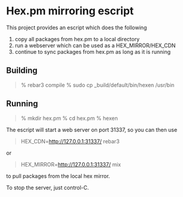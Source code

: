 # Hex.pm mirroring escript

This project provides an escript which does the following

1. copy all packages from hex.pm to a local directory
2. run a webserver which can be used as a HEX_MIRROR/HEX_CDN
3. continue to sync packages from hex.pm as long as it is running

## Building

> % rebar3 compile
> % sudo cp _build/default/bin/hexen /usr/bin

## Running

> % mkdir hex.pm
> % cd hex.pm
> % hexen

The escript will start a web server on port 31337, so you can then use

> HEX_CDN=http://127.0.0.1:31337/ rebar3

or

> HEX_MIRROR=http://127.0.0.1:31337/ mix

to pull packages from the local hex mirror.

To stop the server, just control-C.
